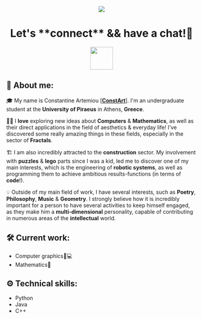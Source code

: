 <p align="center">
  <img src="https://capsule-render.vercel.app/api?type=waving&color=auto&height=300&section=header&text=capsule%20render&fontSize=90" />
</p>

<h1 align="center">
  Let's **connect** && have a chat!💬
</h1>

<p align="center">
    <a href = "https://www.instagram.com/const_art_sc/" alt = "const_art_sc | Instagram" target = "_blank"> 
     <img height = "60" src = "https://user-images.githubusercontent.com/46517096/166974368-9798f39f-1f46-499c-b14e-81f0a3f83a06.png">
    <a>
</p>

## 📝 About me:

🎓 My name is Constantine Artemiou [**<a href = "">ConstArt<a>**]. I'm an undergraduate student at the **University of Piraeus** in Athens, **Greece**.

🧑‍💻 I **love** exploring new ideas about **Computers** & **Mathematics**, as well as their direct applications in the field of aesthetics & everyday life! I've discovered some really amazing things in these fields, especially in the sector of **Fractals**.

🏗️ I am also incredibly attracted to the **construction** sector. My involvement with **puzzles** & **lego** parts since I was a kid, led me to discover one of my main interests, which is the engineering of **robotic systems**, as well as programming them to achieve ambitious results-functions (in terms of **code**!).

💡 Outside of my main field of work, I have several interests, such as **Poetry**, **Philosophy**, **Music** & **Geometry**. I strongly believe how it is incredibly important for a person to have several activities to keep himself engaged, as they make him a **multi-dimensional** personality, capable of contributing in numerous areas of the **intellectual** world.

## 🛠️ Current work:

- Computer graphics🎨💻
- Mathematics🔢

## ⚙️ Technical skills:

- Python
- Java
- C++

